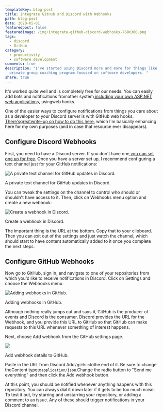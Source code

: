 ```yaml
---
templateKey: blog-post
title: Integrate GitHub and Discord with Webhooks
path: blog-post
date: 2020-05-01
featuredpost: false
featuredimage: /img/integrate-github-discord-webhooks-760x360.png
tags:
  - discord
  - GitHub
category:
  - productivity
  - software development
comments: true
description: "I've started using Discord more and more for things like my
  private group coaching program focused on software developers. "
share: true
---
```


It's worked quite well and is completely free for our needs. You can easily add bots and notifications fromother system,[including your own ASP.NET web application](https://ardalis.com/add-discord-notifications-to-asp-net-core-apps)s, usingweb hooks.

One of the easier ways to configure notifications from things you care about as a developer to your Discord server is with GitHub web hooks. [There'sgreatwrite-up on how to do this here](https://gist.github.com/jagrosh/5b1761213e33fc5b54ec7f6379034a22), which I'm basically enhancing here for my own purposes (and in case that resource ever disappears).

## **Configure Discord Webhooks**

First, you need to have a Discord server. If you don't have one,[you can set one up for free](https://support.discordapp.com/hc/en-us/articles/204849977-How-do-I-create-a-server-). Once you have a server set up, I recommend configuring a text channel just for your GitHub notifications:

![A private text channel for GitHub updates in Discord.](/img/image-7.png)

A private text channel for GitHub updates in Discord.

You can tweak the settings on the channel to control who should or shouldn't have access to it. Then, click on Webhooks menu option and create a new webhook:

![](/img/discord-create-webhook-1024x677.jpg "Create a webhook in Discord.")

 Create a webhook in Discord.

The important thing is the URL at the bottom. Copy that to your clipboard. Then you can exit out of the settings and just watch the channel, which should start to have content automatically added to it once you complete the next steps.

## **Configure GitHub Webhooks**

Now go to GitHub, sign in, and navigate to one of your repositories from which you'd like to receive notifications in Discord. Click on Settings and choose the Webhooks menu:

![](/img/image-8-1024x515.png "Adding webhooks in GitHub.")

Adding webhooks in GitHub.

Although nothing really jumps out and says it, GitHub is the producer of events and Discord is the consumer. Discord provides the URL for the Webhook, and you provide this URL to GitHub so that GitHub can make requests to this URL whenever something of interest happens.

Next, choose Add webhook from the GitHub settings page.

![](/img/image-9-1024x713.png)

Add webhook details to GitHub.

Paste in the URL from Discord.Add`/github`tothe end of it. Be sure to change theContent typeto`application/json`.Change the radio button to "Send me everything" and then click the Add webhook button.

At this point, you should be notified whenever anything happens with this repository. You can always dial it down later if it gets to be too much noise. To test it out, try starring and unstarring your repository, or adding a comment to an issue. Any of these should trigger notifications in your Discord channel.

